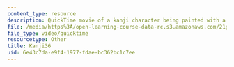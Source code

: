 ```yaml
---
content_type: resource
description: QuickTime movie of a kanji character being painted with a brush.
file: /media/https%3A/open-learning-course-data-rc.s3.amazonaws.com/21g-504-japanese-iv-spring-2009/6e43c7dae9f41977fdaebc362bc1c7ee_Kanji36.mov
file_type: video/quicktime
resourcetype: Other
title: Kanji36
uid: 6e43c7da-e9f4-1977-fdae-bc362bc1c7ee
---
```

